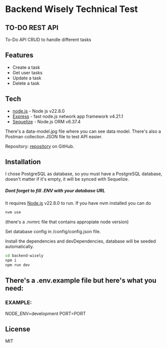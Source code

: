 # Backend Wisely Technical Test
## TO-DO REST API 

To-Do API CRUD to handle different tasks

## Features

- Create a task
- Get user tasks
- Update a task
- Delete a task


## Tech

- [node.js] - Node js v22.8.0
- [Express] - fast node.js network app framework v4.21.1
- [Sequelize] - Node.js ORM v6.37.4 

There's a data-model.jpg file where you can see data model.
There's also a Postman collection JSON file to test API easier.

Repository: [repository]
 on GitHub.

## Installation

I chose PostgreSQL as database, so you must have a PostgreSQL database, doesn't matter if it's empty, it will be synced with Sequelize.
#####  Dont forget to fill .ENV with your database URL

It requires [Node.js](https://nodejs.org/) v22.8.0 to run.
If you have nvm installed you can do 
```sh
nvm use
```
(there's a .nvmrc file that contains appropiate node version)

Set database config in /config/config.json file. 

Install the dependencies and devDependencies, database will be seeded automatically.

```sh
cd backend-wisely
npm i
npm run dev
```

## There's a .env.example file but here's what you need:
### EXAMPLE:
NODE_ENV=development
PORT=PORT

## License

MIT

   [node.js]: <http://nodejs.org>
   [express]: <http://expressjs.com>
   [repository]: <https://github.com/rubenromanvilasau/backend-wisely>
   [Sequelize]: <https://sequelize.org/>
